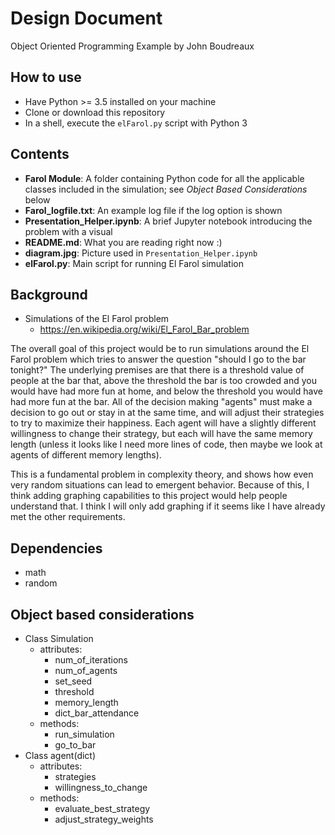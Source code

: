 # Design Document
Object Oriented Programming Example by John Boudreaux

## How to use
* Have Python >= 3.5 installed on your machine
* Clone or download this repository
* In a shell, execute the `elFarol.py` script with Python 3

## Contents
* __Farol Module__: A folder containing Python code for all the applicable classes included in the simulation; see *Object Based Considerations* below
* __Farol_logfile.txt__: An example log file if the log option is shown
* __Presentation_Helper.ipynb__: A brief Jupyter notebook introducing the problem with a visual
* __README.md__: What you are reading right now :)
* __diagram.jpg__: Picture used in `Presentation_Helper.ipynb`
* __elFarol.py__: Main script for running El Farol simulation


## Background
* Simulations of the El Farol problem
  * https://en.wikipedia.org/wiki/El_Farol_Bar_problem

The overall goal of this project would be to run simulations around the El Farol problem which tries to answer the question "should I go to the bar tonight?" The underlying premises are that there is a threshold value of people at the bar that, above the threshold
the bar is too crowded and you would have had more fun at home, and below the threshold
you would have had more fun at the bar. All of the decision making "agents" must
make a decision to go out or stay in at the same time, and will adjust their strategies
to try to maximize their happiness. Each agent will have a slightly different willingness
to change their strategy, but each will have the same memory length (unless it 
looks like I need more lines of code, then maybe we look at agents of different 
memory lengths).

This is a fundamental problem in complexity theory, and shows how even very random
situations can lead to emergent behavior. Because of this, I think adding graphing
capabilities to this project would help people understand that. I think I will only
add graphing if it seems like I have already met the other requirements.

## Dependencies
* math
* random



## Object based considerations
* Class Simulation
  * attributes:
    * num_of_iterations
    * num_of_agents
    * set_seed
    * threshold
    * memory_length
    * dict_bar_attendance
  * methods:
    * run_simulation
    * go_to_bar
* Class agent(dict)
  * attributes:
    * strategies
    * willingness_to_change
  * methods:
    * evaluate_best_strategy
    * adjust_strategy_weights

